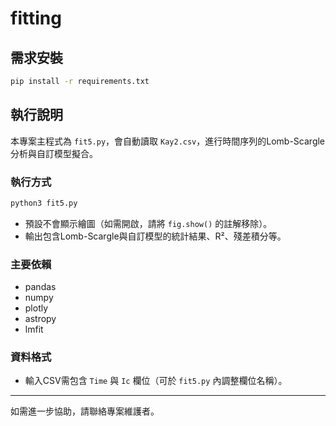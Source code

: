 # fitting

## 需求安裝

```bash
pip install -r requirements.txt
```

## 執行說明

本專案主程式為 `fit5.py`，會自動讀取 `Kay2.csv`，進行時間序列的Lomb-Scargle分析與自訂模型擬合。

### 執行方式

```bash
python3 fit5.py
```

- 預設不會顯示繪圖（如需開啟，請將 `fig.show()` 的註解移除）。
- 輸出包含Lomb-Scargle與自訂模型的統計結果、R²、殘差積分等。

### 主要依賴
- pandas
- numpy
- plotly
- astropy
- lmfit

### 資料格式
- 輸入CSV需包含 `Time` 與 `Ic` 欄位（可於 `fit5.py` 內調整欄位名稱）。

---
如需進一步協助，請聯絡專案維護者。